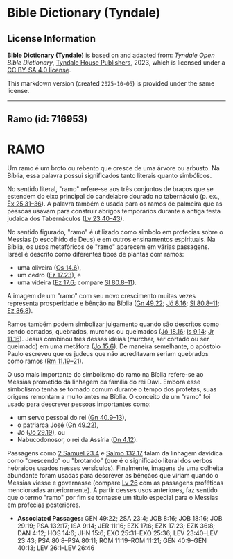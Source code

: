 # Bible Dictionary (Tyndale)

## License Information

**Bible Dictionary (Tyndale)** is based on and adapted from: _Tyndale Open Bible Dictionary_, [Tyndale House Publishers](https://tyndaleopenresources.com/), 2023, which is licensed under a [CC BY-SA 4.0 license](https://creativecommons.org/licenses/by-sa/4.0/legalcode.en).

This markdown version (created `2025-10-06`) is provided under the same license.



--------------------------------

## Ramo (id: 716953)

RAMO
====

Um ramo é um broto ou rebento que cresce de uma árvore ou arbusto. Na Bíblia, essa palavra possui significados tanto literais quanto simbólicos.

No sentido literal, "ramo" refere\-se aos três conjuntos de braços que se estendem do eixo principal do candelabro dourado no tabernáculo (p. ex., [Êx 25\.31–36](https://ref.ly/Exod25:31-Exod25:36)). A palavra também é usada para os ramos de palmeira que as pessoas usavam para construir abrigos temporários durante a antiga festa judaica dos Tabernáculos ([Lv 23\.40–43](https://ref.ly/Lev23:40-Lev23:43)).

No sentido figurado, "ramo" é utilizado como símbolo em profecias sobre o Messias (o escolhido de Deus) e em outros ensinamentos espirituais. Na Bíblia, os usos metafóricos de "ramo" aparecem em várias passagens. Israel é descrito como diferentes tipos de plantas com ramos:

* uma oliveira ([Os 14\.6](https://ref.ly/Hos14:6)),
* um cedro ([Ez 17\.23](https://ref.ly/Ezek17:23)), e
* uma videira ([Ez 17\.6](https://ref.ly/Ezek17:6); compare [Sl 80\.8–11](https://ref.ly/Ps80:8-Ps80:11)).

A imagem de um "ramo" com seu novo crescimento muitas vezes representa prosperidade e bênção na Bíblia ([Gn 49\.22](https://ref.ly/Gen49:22); [Jó 8\.16](https://ref.ly/Job8:16); [Sl 80\.8–11](https://ref.ly/Ps80:8-Ps80:11); [Ez 36\.8](https://ref.ly/Ezek36:8)).

Ramos também podem simbolizar julgamento quando são descritos como sendo cortados, quebrados, murchos ou queimados ([Jó 18\.16](https://ref.ly/Job18:16); [Is 9\.14](https://ref.ly/Isa9:14); [Jr 11\.16](https://ref.ly/Jer11:16)). Jesus combinou três dessas ideias (murchar, ser cortado ou ser queimado) em uma metáfora ([Jo 15\.6](https://ref.ly/John15:6)). De maneira semelhante, o apóstolo Paulo escreveu que os judeus que não acreditavam seriam quebrados como ramos ([Rm 11\.19–21](https://ref.ly/Rom11:19-Rom11:21)).

O uso mais importante do simbolismo do ramo na Bíblia refere\-se ao Messias prometido da linhagem da família do rei Davi. Embora esse simbolismo tenha se tornado comum durante o tempo dos profetas, suas origens remontam a muito antes na Bíblia. O conceito de um "ramo" foi usado para descrever pessoas importantes como:

* um servo pessoal do rei ([Gn 40\.9–13](https://ref.ly/Gen40:9-Gen40:13)),
* o patriarca José ([Gn 49\.22](https://ref.ly/Gen49:22)),
* Jó ([Jó 29\.19](https://ref.ly/Job29:19)), ou
* Nabucodonosor, o rei da Assíria ([Dn 4\.12](https://ref.ly/Dan4:12)).

Passagens como [2 Samuel 23\.4](https://ref.ly/2Sam23:4) e [Salmo 132\.17](https://ref.ly/Ps132:17) falam da linhagem davídica como "crescendo" ou "brotando" (que é o significado literal dos verbos hebraicos usados nesses versículos). Finalmente, imagens de uma colheita abundante foram usadas para descrever as bênçãos que viriam quando o Messias viesse e governasse (compare [Lv 26](https://ref.ly/Lev26:1-Lev26:46) com as passagens proféticas mencionadas anteriormente). A partir desses usos anteriores, faz sentido que o termo "ramo" por fim se tornasse um título especial para o Messias em profecias posteriores.

* **Associated Passages:** GEN 49:22; 2SA 23:4; JOB 8:16; JOB 18:16; JOB 29:19; PSA 132:17; ISA 9:14; JER 11:16; EZK 17:6; EZK 17:23; EZK 36:8; DAN 4:12; HOS 14:6; JHN 15:6; EXO 25:31–EXO 25:36; LEV 23:40–LEV 23:43; PSA 80:8–PSA 80:11; ROM 11:19–ROM 11:21; GEN 40:9–GEN 40:13; LEV 26:1–LEV 26:46

